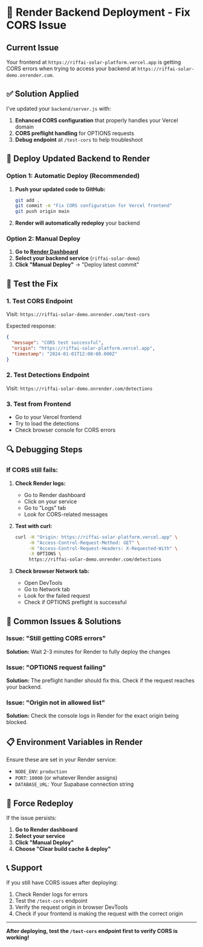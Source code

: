 # 🚀 Render Backend Deployment - Fix CORS Issue

## Current Issue
Your frontend at `https://riffai-solar-platform.vercel.app` is getting CORS errors when trying to access your backend at `https://riffai-solar-demo.onrender.com`.

## ✅ Solution Applied
I've updated your `backend/server.js` with:
1. **Enhanced CORS configuration** that properly handles your Vercel domain
2. **CORS preflight handling** for OPTIONS requests
3. **Debug endpoint** at `/test-cors` to help troubleshoot

## 🔧 Deploy Updated Backend to Render

### Option 1: Automatic Deploy (Recommended)
1. **Push your updated code to GitHub:**
   ```bash
   git add .
   git commit -m "Fix CORS configuration for Vercel frontend"
   git push origin main
   ```
2. **Render will automatically redeploy** your backend

### Option 2: Manual Deploy
1. **Go to [Render Dashboard](https://dashboard.render.com)**
2. **Select your backend service** (`riffai-solar-demo`)
3. **Click "Manual Deploy"** → "Deploy latest commit"

## 🧪 Test the Fix

### 1. Test CORS Endpoint
Visit: `https://riffai-solar-demo.onrender.com/test-cors`

Expected response:
```json
{
  "message": "CORS test successful",
  "origin": "https://riffai-solar-platform.vercel.app",
  "timestamp": "2024-01-01T12:00:00.000Z"
}
```

### 2. Test Detections Endpoint
Visit: `https://riffai-solar-demo.onrender.com/detections`

### 3. Test from Frontend
- Go to your Vercel frontend
- Try to load the detections
- Check browser console for CORS errors

## 🔍 Debugging Steps

### If CORS still fails:

1. **Check Render logs:**
   - Go to Render dashboard
   - Click on your service
   - Go to "Logs" tab
   - Look for CORS-related messages

2. **Test with curl:**
   ```bash
   curl -H "Origin: https://riffai-solar-platform.vercel.app" \
        -H "Access-Control-Request-Method: GET" \
        -H "Access-Control-Request-Headers: X-Requested-With" \
        -X OPTIONS \
        https://riffai-solar-demo.onrender.com/detections
   ```

3. **Check browser Network tab:**
   - Open DevTools
   - Go to Network tab
   - Look for the failed request
   - Check if OPTIONS preflight is successful

## 🚨 Common Issues & Solutions

### Issue: "Still getting CORS errors"
**Solution:** Wait 2-3 minutes for Render to fully deploy the changes

### Issue: "OPTIONS request failing"
**Solution:** The preflight handler should fix this. Check if the request reaches your backend.

### Issue: "Origin not in allowed list"
**Solution:** Check the console logs in Render for the exact origin being blocked.

## 📋 Environment Variables in Render

Ensure these are set in your Render service:
- `NODE_ENV`: `production`
- `PORT`: `10000` (or whatever Render assigns)
- `DATABASE_URL`: Your Supabase connection string

## 🔄 Force Redeploy

If the issue persists:
1. **Go to Render dashboard**
2. **Select your service**
3. **Click "Manual Deploy"**
4. **Choose "Clear build cache & deploy"**

## 📞 Support

If you still have CORS issues after deploying:
1. Check Render logs for errors
2. Test the `/test-cors` endpoint
3. Verify the request origin in browser DevTools
4. Check if your frontend is making the request with the correct origin

---

**After deploying, test the `/test-cors` endpoint first to verify CORS is working!** 